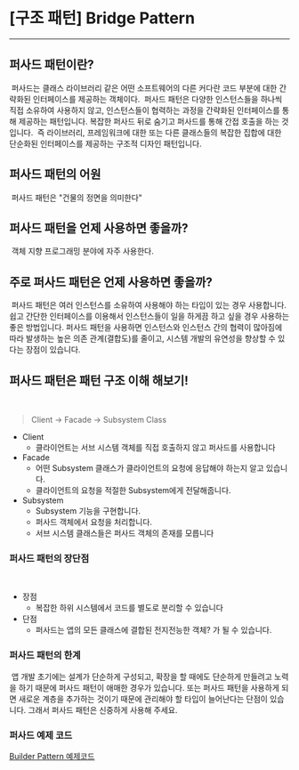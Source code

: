 # [구조 패턴] Bridge Pattern
---

## 퍼사드 패턴이란?
​
퍼사드는 클래스 라이브러리 같은 어떤 소프트웨어의 다른 커다란 코드 부분에 대한 간략화된 인터페이스를 제공하는 객체이다.
​
퍼사드 패턴은 다양한 인스턴스들을 하나씩 직접 소유하여 사용하지 않고, 인스턴스들이 협력하는 과정을 간략화된 인터페이스를 통해 제공하는 패턴입니다. 복잡한 퍼사드 뒤로 숨기고 퍼사드를 통해 간접 호출을 하는 것입니다.
​
즉 라이브러리, 프레임워크에 대한 또는 다른 클래스들의 복잡한 집합에 대한 단순화된 인터페이스를 제공하는 구조적 디자인 패턴입니다.
​
## 퍼사드 패턴의 어원
​
퍼사드 패턴은 "건물의 정면을 의미한다"
​
## 퍼사드 패턴을 언제 사용하면 좋을까?
​
객체 지향 프로그래밍 분야에 자주 사용한다. 
​
## 주로 퍼사드 패턴은 언제 사용하면 좋을까?
​
퍼사드 패턴은 여러 인스턴스를 소유하여 사용해야 하는 타입이 있는 경우 사용합니다. 쉽고 간단한 인터페이스를 이용해서 인스턴스들이 일을 하게끔 하고 싶을 경우 사용하는 좋은 방법입니다. 퍼사드 패턴을 사용하면 인스턴스와 인스턴스 간의 협력이 많아짐에 따라 발생하는 높은 의존 관계(결합도)를 줄이고, 시스템 개발의 유연성을 향상할 수 있다는 장점이 있습니다.
​
## 퍼사드 패턴은 패턴 구조 이해 해보기!
​
> Client -> Facade -> Subsystem Class
​
-   Client
    -   클라이언트는 서브 시스템 객체를 직접 호출하지 않고 퍼사드를 사용합니다
-   Facade
    -   어떤 Subsystem 클래스가 클라이언트의 요청에 응답해야 하는지 알고 있습니다.
    -   클라이언트의 요청을 적절한 Subsystem에게 전달해줍니다.
-   Subsystem 
    -   Subsystem 기능을 구현합니다.
    -   퍼사드 객체에서 요청을 처리합니다.
    -   서브 시스템 클래스들은 퍼사드 객체의 존재를 모릅니다
​
### 퍼사드 패턴의 장단점
​
-   장점
    -   복잡한 하위 시스템에서 코드를 별도로 분리할 수 있습니다
-   단점
    -   퍼사드는 앱의 모든 클래스에 결합된 전지전능한 객체? 가 될 수 있습니다.
​
### 퍼사드 패턴의 한계
​
앱 개발 초기에는 설계가 단순하게 구성되고, 확장을 할 때에도 단순하게 만들려고 노력을 하기 때문에 퍼사드 패턴이 애매한 경우가 있습니다. 또는 퍼사드 패턴을 사용하게 되면 새로운 계층을 추가하는 것이기 때문에 관리해야 할 타입이 늘어난다는 단점이 있습니다. 그래서 퍼사드 패턴은 신중하게 사용해 주세요.
​
### 퍼사드 예제 코드

[Builder Pattern 예제코드](https://github.com/jjunhaa0211/ADPattern-Swift/tree/main/GoF-BuilderPattern)


